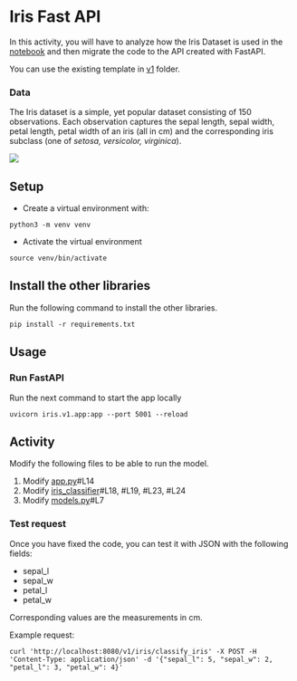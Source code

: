 # Iris Fast API
In this activity, you will have to analyze how the Iris Dataset is used in the [notebook](iris_flower.ipynb) and then migrate the code to the API created with FastAPI.

You can use the existing template in [v1](./iris/v1) folder.

### Data
The Iris dataset is a simple, yet popular dataset consisting of 150 observations. Each observation captures the sepal length, sepal width, petal length, petal width of an iris (all in cm) and the corresponding iris subclass (one of *setosa, versicolor, virginica*).

![](https://s3.amazonaws.com/assets.datacamp.com/blog_assets/Machine+Learning+R/iris-machinelearning.png)

## Setup
* Create a virtual environment with:
```
python3 -m venv venv
```

* Activate the virtual environment

```
source venv/bin/activate
```

## Install the other libraries
Run the following command to install the other libraries.

```
pip install -r requirements.txt
```

## Usage
### Run FastAPI
Run the next command to start the app locally

```
uvicorn iris.v1.app:app --port 5001 --reload
```

## Activity
Modify the following files to be able to run the model.
1. Modify [app.py](iris/v1/app.py)#L14
2. Modify [iris_classifier](iris/v1/iris_classifier.py)#L18, #L19, #L23, #L24
3. Modify [models.py](iris/v1/models.py)#L7


### Test request
Once you have fixed the code, you can test it with JSON with the following fields:

* sepal_l
* sepal_w
* petal_l
* petal_w

Corresponding values are the measurements in cm.

Example request:

```
curl 'http://localhost:8080/v1/iris/classify_iris' -X POST -H 'Content-Type: application/json' -d '{"sepal_l": 5, "sepal_w": 2, "petal_l": 3, "petal_w": 4}'
```